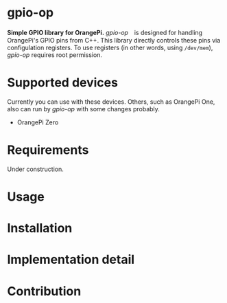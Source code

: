 # gpio-op
**Simple GPIO library for OrangePi.** *gpio-op*　is designed for handling OrangePi's GPIO pins from C++. This library directly controls these pins via configulation registers. To use registers (in other words, using `/dev/mem`), *gpio-op* requires root permission.

# Supported devices
Currently you can use with these devices. Others, such as OrangePi One, also can run by *gpio-op* with some changes probably.
- OrangePi Zero

# Requirements
Under construction.

# Usage

# Installation

# Implementation detail

# Contribution
